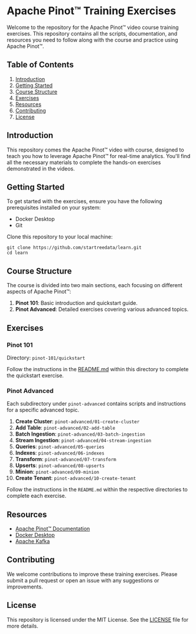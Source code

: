 # Apache Pinot™ Training Exercises

Welcome to the repository for the Apache Pinot™ video course training exercises.
This repository contains all the scripts, documentation, and resources you need to follow along with the course and practice using Apache Pinot™.

## Table of Contents

1. [Introduction](#introduction)
2. [Getting Started](#getting-started)
3. [Course Structure](#course-structure)
4. [Exercises](#exercises)
5. [Resources](#resources)
6. [Contributing](#contributing)
7. [License](#license)

## Introduction

This repository comes the Apache Pinot™ video with course, designed to teach you how to leverage Apache Pinot™ for real-time analytics.
You'll find all the necessary materials to complete the hands-on exercises demonstrated in the videos.

## Getting Started

To get started with the exercises, ensure you have the following prerequisites installed on your system:

- Docker Desktop
- Git

Clone this repository to your local machine:

    git clone https://github.com/startreedata/learn.git
    cd learn

## Course Structure

The course is divided into two main sections, each focusing on different aspects of Apache Pinot™:

1. **Pinot 101**: Basic introduction and quickstart guide.
2. **Pinot Advanced**: Detailed exercises covering various advanced topics.

## Exercises

### Pinot 101

Directory: `pinot-101/quickstart`

Follow the instructions in the [README.md](pinot-101/quickstart/README.md) within this directory to complete the quickstart exercise.

### Pinot Advanced

Each subdirectory under `pinot-advanced` contains scripts and instructions for a specific advanced topic.

1. **Create Cluster**: `pinot-advanced/01-create-cluster`
2. **Add Table**: `pinot-advanced/02-add-table`
3. **Batch Ingestion**: `pinot-advanced/03-batch-ingestion`
4. **Stream Ingestion**: `pinot-advanced/04-stream-ingestion`
5. **Queries**: `pinot-advanced/05-queries`
6. **Indexes**: `pinot-advanced/06-indexes`
7. **Transform**: `pinot-advanced/07-transform`
8. **Upserts**: `pinot-advanced/08-upserts`
9. **Minion**: `pinot-advanced/09-minion`
10. **Create Tenant**: `pinot-advanced/10-create-tenant`

Follow the instructions in the `README.md` within the respective directories to complete each exercise.

## Resources

- [Apache Pinot™ Documentation](https://docs.pinot.apache.org/)
- [Docker Desktop](https://www.docker.com/products/docker-desktop)
- [Apache Kafka](https://kafka.apache.org/)

## Contributing

We welcome contributions to improve these training exercises.
Please submit a pull request or open an issue with any suggestions or improvements.

## License

This repository is licensed under the MIT License. See the [LICENSE](LICENSE) file for more details.
